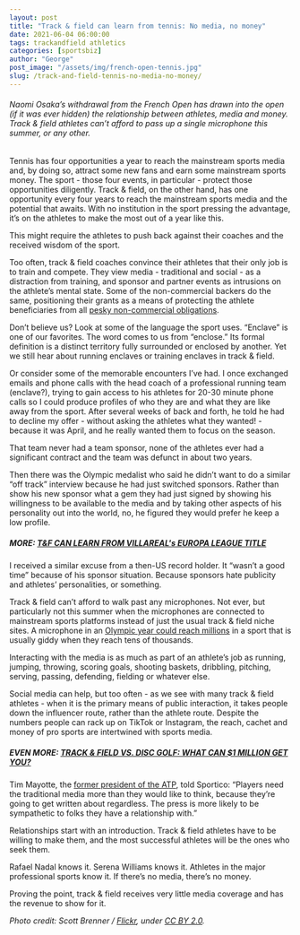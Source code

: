 ```yaml
---
layout: post
title: "Track & field can learn from tennis: No media, no money"
date: 2021-06-04 06:00:00
tags: trackandfield athletics
categories: [sportsbiz]
author: "George"
post_image: "/assets/img/french-open-tennis.jpg"
slug: /track-and-field-tennis-no-media-no-money/
---
```

<h6>Naomi Osaka’s withdrawal from the French Open has drawn into the open (if it was ever hidden) the relationship between athletes, media and money. Track & field athletes can’t afford to pass up a single microphone this summer, or any other.</h6>

Tennis has four opportunities a year to reach the mainstream sports media and, by doing so, attract some new fans and earn some mainstream sports money. The sport - those four events, in particular - protect those opportunities diligently. Track & field, on the other hand, has one opportunity every four years to reach the mainstream sports media and the potential that awaits. With no institution in the sport pressing the advantage, it’s on the athletes to make the most out of a year like this.

This might require the athletes to push back against their coaches and the received wisdom of the sport. 

Too often, track & field coaches convince their athletes that their only job is to train and compete. They view media - traditional and social - as a distraction from training, and sponsor and partner events as intrusions on the athlete’s mental state. Some of the non-commercial backers do the same, positioning their grants as a means of protecting the athlete beneficiaries from all [pesky non-commercial obligations](https://nalathletics.com/blog/2021/05/20/track-and-field-value-not-thank-you).

Don’t believe us? Look at some of the language the sport uses. “Enclave” is one of our favorites. The word comes to us from “enclose.” Its formal definition is a distinct territory fully surrounded or enclosed by another. Yet we still hear about running enclaves or training enclaves in track & field. 

Or consider some of the memorable encounters I’ve had. I once exchanged emails and phone calls with the head coach of a professional running team (enclave?), trying to gain access to his athletes for 20-30 minute phone calls so I could produce profiles of who they are and what they are like away from the sport. After several weeks of back and forth, he told he had to decline my offer - without asking the athletes what they wanted! - because it was April, and he really wanted them to focus on the season.

That team never had a team sponsor, none of the athletes ever had a significant contract and the team was defunct in about two years.

Then there was the Olympic medalist who said he didn’t want to do a similar “off track” interview because he had just switched sponsors. Rather than show his new sponsor what a gem they had just signed by showing his willingness to be available to the media and by taking other aspects of his personality out into the world, no, he figured they would prefer he keep a low profile.

##### MORE: [T&F CAN LEARN FROM VILLAREAL's EUROPA LEAGUE TITLE](https://nalathletics.com/blog/2021/05/27/track-and-field-lessons-learned-villareal-europa-league)

I received a similar excuse from a then-US record holder. It “wasn’t a good time” because of his sponsor situation. Because sponsors hate publicity and athletes’ personalities, or something.

Track & field can’t afford to walk past any microphones. Not ever, but particularly not this summer when the microphones are connected to mainstream sports platforms instead of just the usual track & field niche sites. A microphone in an [Olympic year could reach millions](http://www.thesportsexaminer.com/lane-one-british-sprinter-gemili-wants-to-protest-at-the-tokyo-games-since-no-one-cares-about-him-any-other-time/) in a sport that is usually giddy when they reach tens of thousands.

Interacting with the media is as much as part of an athlete’s job as running, jumping, throwing, scoring goals, shooting baskets, dribbling, pitching, serving, passing, defending, fielding or whatever else. 

Social media can help, but too often - as we see with many track & field athletes - when it is the primary means of public interaction, it takes people down the influencer route, rather than the athlete route. Despite the numbers people can rack up on TikTok or Instagram, the reach, cachet and money of pro sports are intertwined with sports media.

##### EVEN MORE: [TRACK & FIELD VS. DISC GOLF: WHAT CAN $1 MILLION GET YOU?](https://nalathletics.com/blog/2021/03/03/track-field-vs-disc-golf)

Tim Mayotte, the [former president of the ATP](https://www.sportico.com/leagues/tennis/2021/osaka-athlete-media-system-1234631072/), told Sportico: “Players need the traditional media more than they would like to think, because they’re going to get written about regardless. The press is more likely to be sympathetic to folks they have a relationship with.”

Relationships start with an introduction. Track & field athletes have to be willing to make them, and the most successful athletes will be the ones who seek them. 

Rafael Nadal knows it. Serena Williams knows it. Athletes in the major professional sports know it. If there’s no media, there’s no money.

Proving the point, track & field receives very little media coverage and has the revenue to show for it.

<em>Photo credit: Scott Brenner / [Flickr](https://flic.kr/p/4RYzQZ), under [CC BY 2.0](https://creativecommons.org/licenses/by/2.0/).</em>
